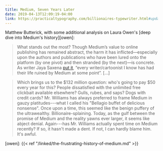 ```yaml
---
title: Medium, Seven Years Later
date: 2019-04-13T12:09:19-04:00
link: https://practicaltypography.com/billionaires-typewriter.html#update-another-three-years-on
---
```


Matthew Butterick, with some additional analysis on Laura Owen's [deep dive into Medium's history][owen]: 

> What stands out the most? Though Medium’s value to online publishing has remained abstract, the harm it has inflicted—especially upon the authors and publications who have been lured onto the platform (by one pivot) and then stranded (by the next)—is concrete. As writer Jaya Saxena [put it](https://twitter.com/jayasax/status/994252016129101824), “every writer/cartoonist I know has had their life ruined by Medium at some point”. [...]

> Which brings us to the $132 million question: who's going to pay $50 every year for this? People dissatisfied with the unlimited free clickbait available elsewhere? Gulls, rubes, and saps? Dogs with credit cards? Mr. Williams has always preferred to frame Medium in gauzy platitudes---what I called his "Bellagio buffet of delicious nonsense". Once upon a time, this seemed like the benign puffery of the ultrawealthy. Billionaire-splaining. Today, as the gulf between the promise of Medium and the reality yawns ever larger, it seems like abject denial. Again---has Mr. Williams actually spent time on Medium recently? If so, it hasn't made a dent. If not, I can hardly blame him. It's awful.


[owen]: {{< ref "/linked/the-frustrating-history-of-medium.md" >}}